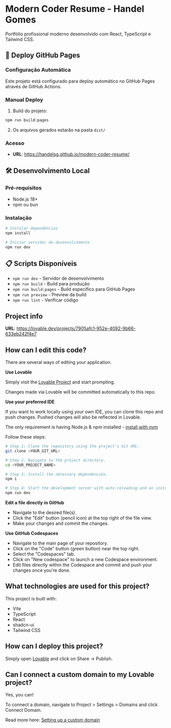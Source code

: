 # Modern Coder Resume - Handel Gomes

Portfólio profissional moderno desenvolvido com React, TypeScript e Tailwind CSS.

## 🚀 Deploy GitHub Pages

### Configuração Automática
Este projeto está configurado para deploy automático no GitHub Pages através de GitHub Actions.

### Manual Deploy
1. Build do projeto:
```bash
npm run build:pages
```

2. Os arquivos gerados estarão na pasta `dist/`

### Acesso
- **URL**: https://handelsg.github.io/modern-coder-resume/

## 🛠️ Desenvolvimento Local

### Pré-requisitos
- Node.js 18+
- npm ou bun

### Instalação
```bash
# Instalar dependências
npm install

# Iniciar servidor de desenvolvimento
npm run dev
```

## 📋 Scripts Disponíveis
- `npm run dev` - Servidor de desenvolvimento
- `npm run build` - Build para produção
- `npm run build:pages` - Build específico para GitHub Pages
- `npm run preview` - Preview da build
- `npm run lint` - Verificar código

## Project info

**URL**: https://lovable.dev/projects/7905afc1-952e-4092-9b66-633eb242f4e7

## How can I edit this code?

There are several ways of editing your application.

**Use Lovable**

Simply visit the [Lovable Project](https://lovable.dev/projects/7905afc1-952e-4092-9b66-633eb242f4e7) and start prompting.

Changes made via Lovable will be committed automatically to this repo.

**Use your preferred IDE**

If you want to work locally using your own IDE, you can clone this repo and push changes. Pushed changes will also be reflected in Lovable.

The only requirement is having Node.js & npm installed - [install with nvm](https://github.com/nvm-sh/nvm#installing-and-updating)

Follow these steps:

```sh
# Step 1: Clone the repository using the project's Git URL.
git clone <YOUR_GIT_URL>

# Step 2: Navigate to the project directory.
cd <YOUR_PROJECT_NAME>

# Step 3: Install the necessary dependencies.
npm i

# Step 4: Start the development server with auto-reloading and an instant preview.
npm run dev
```

**Edit a file directly in GitHub**

- Navigate to the desired file(s).
- Click the "Edit" button (pencil icon) at the top right of the file view.
- Make your changes and commit the changes.

**Use GitHub Codespaces**

- Navigate to the main page of your repository.
- Click on the "Code" button (green button) near the top right.
- Select the "Codespaces" tab.
- Click on "New codespace" to launch a new Codespace environment.
- Edit files directly within the Codespace and commit and push your changes once you're done.

## What technologies are used for this project?

This project is built with:

- Vite
- TypeScript
- React
- shadcn-ui
- Tailwind CSS

## How can I deploy this project?

Simply open [Lovable](https://lovable.dev/projects/7905afc1-952e-4092-9b66-633eb242f4e7) and click on Share -> Publish.

## Can I connect a custom domain to my Lovable project?

Yes, you can!

To connect a domain, navigate to Project > Settings > Domains and click Connect Domain.

Read more here: [Setting up a custom domain](https://docs.lovable.dev/tips-tricks/custom-domain#step-by-step-guide)
